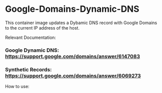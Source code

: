 # Google-Domains-Dynamic-DNS

This container image updates a Dybamic DNS record with Google Domains to the current IP address of the host.

Relevant Documentation:

### Google Dynamic DNS: https://support.google.com/domains/answer/6147083
### Synthetic Records: https://support.google.com/domains/answer/6069273


How to use:


